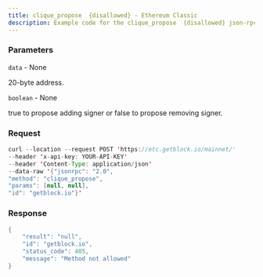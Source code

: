 ```yaml
---
title: clique_propose  {disallowed} - Ethereum Classic
description: Example code for the clique_propose  {disallowed} json-rpc method. Сomplete guide on how to use clique_propose  {disallowed} json-rpc in GetBlock.io Web3 documentation.
---
```


### Parameters


`data` - None

20-byte address.

`boolean` - None

true to propose adding signer or false to propose removing signer.

### Request

``` java
curl --location --request POST 'https://etc.getblock.io/mainnet/' 
--header 'x-api-key: YOUR-API-KEY' 
--header 'Content-Type: application/json' 
--data-raw '{"jsonrpc": "2.0",
"method": "clique_propose",
"params": [null, null],
"id": "getblock.io"}'
```

###  Response

``` java
{
    "result": "null",
    "id": "getblock.io",
    "status_code": 405,
    "message": "Method not allowed"
}
```

